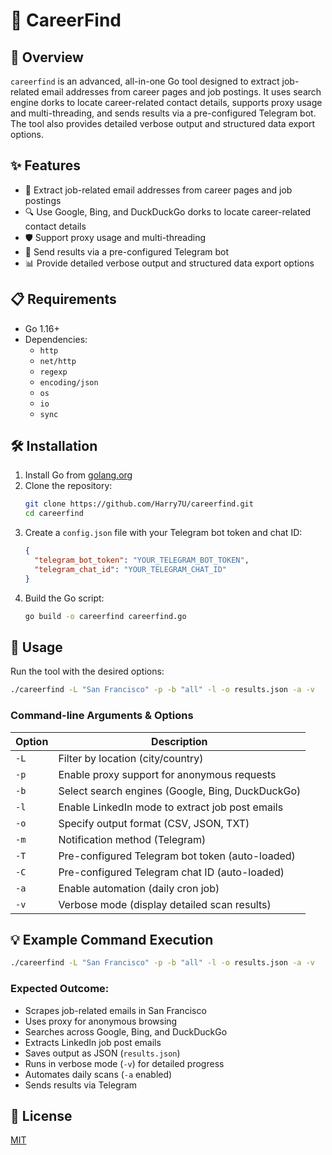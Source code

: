 # 🎯 CareerFind

## 🌟 Overview
`careerfind` is an advanced, all-in-one Go tool designed to extract job-related email addresses from career pages and job postings. It uses search engine dorks to locate career-related contact details, supports proxy usage and multi-threading, and sends results via a pre-configured Telegram bot. The tool also provides detailed verbose output and structured data export options.

## ✨ Features
- 📧 Extract job-related email addresses from career pages and job postings
- 🔍 Use Google, Bing, and DuckDuckGo dorks to locate career-related contact details
- 🛡️ Support proxy usage and multi-threading
- 🤖 Send results via a pre-configured Telegram bot
- 📊 Provide detailed verbose output and structured data export options

## 📋 Requirements
- Go 1.16+
- Dependencies:
  - `http`
  - `net/http`
  - `regexp`
  - `encoding/json`
  - `os`
  - `io`
  - `sync`

## 🛠️ Installation
1. Install Go from [golang.org](https://golang.org/dl/)
2. Clone the repository:
   ```sh
   git clone https://github.com/Harry7U/careerfind.git
   cd careerfind
   ```
3. Create a `config.json` file with your Telegram bot token and chat ID:
   ```json
   {
     "telegram_bot_token": "YOUR_TELEGRAM_BOT_TOKEN",
     "telegram_chat_id": "YOUR_TELEGRAM_CHAT_ID"
   }
   ```
4. Build the Go script:
   ```sh
   go build -o careerfind careerfind.go
   ```

## 🚀 Usage
Run the tool with the desired options:
```sh
./careerfind -L "San Francisco" -p -b "all" -l -o results.json -a -v
```

### Command-line Arguments & Options
| Option | Description |
|--------|-------------|
| `-L` | Filter by location (city/country) |
| `-p` | Enable proxy support for anonymous requests |
| `-b` | Select search engines (Google, Bing, DuckDuckGo) |
| `-l` | Enable LinkedIn mode to extract job post emails |
| `-o` | Specify output format (CSV, JSON, TXT) |
| `-m` | Notification method (Telegram) |
| `-T` | Pre-configured Telegram bot token (auto-loaded) |
| `-C` | Pre-configured Telegram chat ID (auto-loaded) |
| `-a` | Enable automation (daily cron job) |
| `-v` | Verbose mode (display detailed scan results) |

## 💡 Example Command Execution
```sh
./careerfind -L "San Francisco" -p -b "all" -l -o results.json -a -v
```

### Expected Outcome:
- Scrapes job-related emails in San Francisco
- Uses proxy for anonymous browsing
- Searches across Google, Bing, and DuckDuckGo
- Extracts LinkedIn job post emails
- Saves output as JSON (`results.json`)
- Runs in verbose mode (`-v`) for detailed progress
- Automates daily scans (`-a` enabled)
- Sends results via Telegram

## 📜 License
[MIT](LICENSE)

